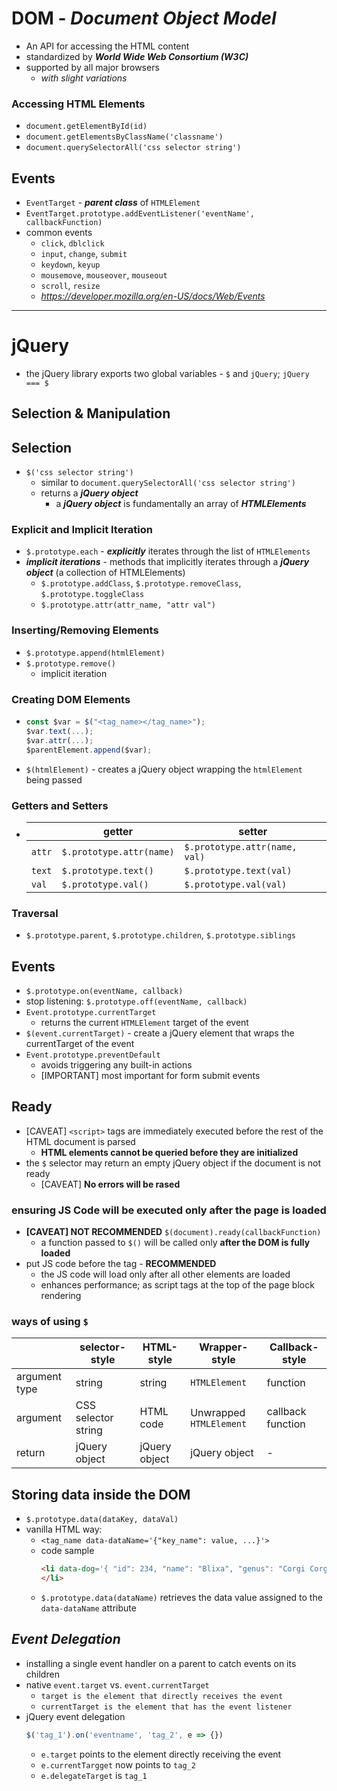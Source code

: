 # DOM - ***Document Object Model***
- An API for accessing the HTML content
- standardized by ***World Wide Web Consortium (W3C)***
- supported by all major browsers
  - *with slight variations*

### Accessing HTML Elements
- `document.getElementById(id)`
- `document.getElementsByClassName('classname')`
- `document.querySelectorAll('css selector string')`

## Events
- `EventTarget` - ***parent class*** of `HTMLElement`
- `EventTarget.prototype.addEventListener('eventName', callbackFunction)`
- common events
  - `click`, `dblclick`
  - `input`, `change`, `submit`
  - `keydown`, `keyup`
  - `mousemove`, `mouseover`, `mouseout`
  - `scroll`, `resize`
  - _https://developer.mozilla.org/en-US/docs/Web/Events_

---

# jQuery
- the jQuery library exports two global variables - `$` and `jQuery`; `jQuery === $`

## Selection & Manipulation

## Selection
- `$('css selector string')`
  - similar to `document.querySelectorAll('css selector string')`
  - returns a ***jQuery object***
    - a ***jQuery object*** is fundamentally an array of ***HTMLElements***

### Explicit and Implicit Iteration
- `$.prototype.each` - ***explicitly*** iterates through the list of `HTMLElements`
- ***implicit iterations*** - methods that implicitly iterates through a ***jQuery object*** (a collection of HTMLElements)
  - `$.prototype.addClass`, `$.prototype.removeClass`,   `$.prototype.toggleClass`
  - `$.prototype.attr(attr_name, "attr val")`

### Inserting/Removing Elements
- `$.prototype.append(htmlElement)`
- `$.prototype.remove()`
  - implicit iteration

### Creating DOM Elements
- ```js
  const $var = $("<tag_name></tag_name>");
  $var.text(...);
  $var.attr(...);
  $parentElement.append($var);
  ```
- `$(htmlElement)` - creates a jQuery object wrapping the `htmlElement` being passed

### Getters and Setters
- ||getter|setter|
  |-|-|-|
  |`attr`|`$.prototype.attr(name)`|`$.prototype.attr(name, val)`|
  |`text`|`$.prototype.text()`|`$.prototype.text(val)`|
  |`val`|`$.prototype.val()`|`$.prototype.val(val)`|

### Traversal
- `$.prototype.parent`, `$.prototype.children`, `$.prototype.siblings`

## Events
- `$.prototype.on(eventName, callback)`
- stop listening:
  `$.prototype.off(eventName, callback)`
- `Event.prototype.currentTarget`
  - returns the current `HTMLElement` target of the event
- `$(event.currentTarget)` - create a jQuery element that wraps the currentTarget of the event
- `Event.prototype.preventDefault`
  - avoids triggering any built-in actions
  - [IMPORTANT] most important for form submit events

## Ready
- [CAVEAT] `<script>` tags are immediately executed before the rest of the HTML document is parsed
  - **HTML elements cannot be queried before they are initialized**
- the `$` selector may return an empty jQuery object if the document is not ready
  - [CAVEAT] **No errors will be rased**

### ensuring JS Code will be executed only after the page is loaded
- **[CAVEAT] NOT RECOMMENDED**
  `$(document).ready(callbackFunction)`
  - a function passed to `$()` will be called only **after the DOM is fully loaded**
- put JS code before the </body> tag - **RECOMMENDED**
  - the JS code will load only after all other elements are loaded
  - enhances performance; as script tags at the top of the page block rendering

### ways of using `$`
||selector-style|HTML-style|Wrapper-style|Callback-style|
|-|-|-|-|-|
|argument type|string|string|`HTMLElement`|function|
|argument|CSS selector string|HTML code|Unwrapped `HTMLElement`|callback function|
|return|jQuery object|jQuery object|jQuery object|-|

## Storing data inside the DOM
- `$.prototype.data(dataKey, dataVal)`
- vanilla HTML way:
  - `<tag_name data-dataName='{"key_name": value, ...}'>`
  - code sample
    ```html
    <li data-dog='{ "id": 234, "name": "Blixa", "genus": "Corgi Corgiorum" }'>
    </li>
    ```
  - `$.prototype.data(dataName)` retrieves the data value assigned to the `data-dataName` attribute

## ***Event Delegation***
- installing a single event handler on a parent to catch events on its children
- native `event.target` vs. `event.currentTarget`
  - `target is the element that directly receives the event`
  - `currentTarget is the element that has the event listener`
- jQuery event delegation
  ```js
  $('tag_1').on('eventname', 'tag_2', e => {})
  ```
  - `e.target` points to the element directly receiving the event
  - `e.currentTargget` now points to `tag_2`
  - `e.delegateTarget` is `tag_1`
